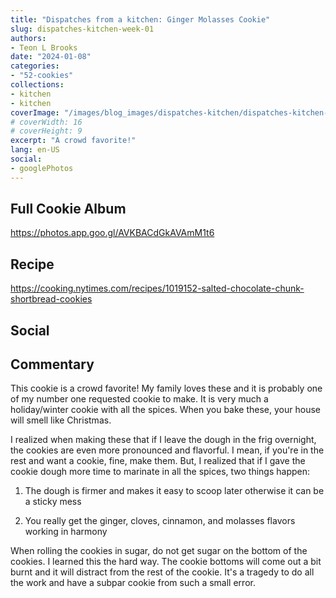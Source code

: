 ```yaml
---
title: "Dispatches from a kitchen: Ginger Molasses Cookie"
slug: dispatches-kitchen-week-01
authors:
- Teon L Brooks
date: "2024-01-08"
categories:
- "52-cookies"
collections:
- kitchen
- kitchen
coverImage: "/images/blog_images/dispatches-kitchen/dispatches-kitchen-week-01.jpg"
# coverWidth: 16
# coverHeight: 9
excerpt: "A crowd favorite!"
lang: en-US
social:
- googlePhotos
---
```

<script> import Callout from '$lib/components/Callout.svelte'; </script>

<Callout>
<h2>Full Cookie Album</h2>

<https://photos.app.goo.gl/AVKBACdGkAVAmM1t6>
</Callout>

## Recipe

<https://cooking.nytimes.com/recipes/1019152-salted-chocolate-chunk-shortbread-cookies>

## Social
<div>
    <span id="teonbrooks.com-3kigz6p7q532p"></span>
    <script  async src="https://assets.bluesky.lol/js/b1.js" data-handle="teonbrooks.com" data-skeet="3kigz6p7q532p"></script>
</div>

## Commentary

This cookie is a crowd favorite! My family loves these and it is probably one of my number one requested cookie to make. It is very much a holiday/winter cookie with all the spices. When you bake these, your house will smell like Christmas.

I realized when making these that if I leave the dough in the frig overnight, the cookies are even more pronounced and flavorful. I mean, if you're in the rest and want a cookie, fine, make them. But, I realized that if I gave the cookie dough more time to marinate in all the spices, two things happen:

1. The dough is firmer and makes it easy to scoop later otherwise it can be a sticky mess

2. You really get the ginger, cloves, cinnamon, and molasses flavors working in harmony

When rolling the cookies in sugar, do not get sugar on the bottom of the cookies. I learned this the hard way. The cookie bottoms will come out a bit burnt and it will distract from the rest of the cookie. It's a tragedy to do all the work and have a subpar cookie from such a small error.

